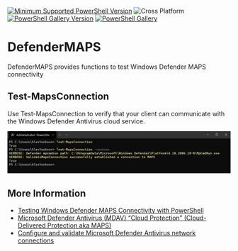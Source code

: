 [![Minimum Supported PowerShell Version](https://img.shields.io/badge/PowerShell-5.1+-purple.svg)](https://github.com/PowerShell/PowerShell) ![Cross Platform](https://img.shields.io/badge/platform-windows-lightgrey)
[![PowerShell Gallery Version](https://img.shields.io/powershellgallery/v/DefenderMAPS)](https://www.powershellgallery.com/packages/defendermaps) [![PowerShell Gallery](https://img.shields.io/powershellgallery/dt/DefenderMAPS)](https://www.powershellgallery.com/packages/defendermaps)

# DefenderMAPS

DefenderMAPS provides functions to test Windows Defender MAPS connectivity

## Test-MapsConnection

Use Test-MapsConnection to verify that your client can  communicate with the Windows Defender Antivirus cloud service.


<p align="center">
    <img src="./assets/test-mapsconnection.png" alt="test-mapsconnection" >
</p>



## More Information

* [Testing Windows Defender MAPS Connectivity with PowerShell](https://www.verboon.info/2019/07/testing-windows-defender-maps-connectivity-with-powershell/)
* [Microsoft Defender Antivirus (MDAV) “Cloud Protection” (Cloud-Delivered Protection aka MAPS)](https://yongrhee.wordpress.com/2020/04/11/microsoft-defender-antivirus-mdav-cloud-protection-cloud-delivered-protection-aka-maps/)
* [Configure and validate Microsoft Defender Antivirus network connections](https://docs.microsoft.com/en-us/windows/security/threat-protection/microsoft-defender-antivirus/configure-network-connections-microsoft-defender-antivirus)
